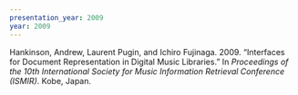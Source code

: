 ```yaml
---
presentation_year: 2009
year: 2009
---
```


Hankinson, Andrew, Laurent Pugin, and Ichiro Fujinaga. 2009. “Interfaces for Document Representation in Digital Music Libraries.” In <i>Proceedings of the 10th International Society for Music Information Retrieval Conference (ISMIR)</i>. Kobe, Japan.
<!--  -->
